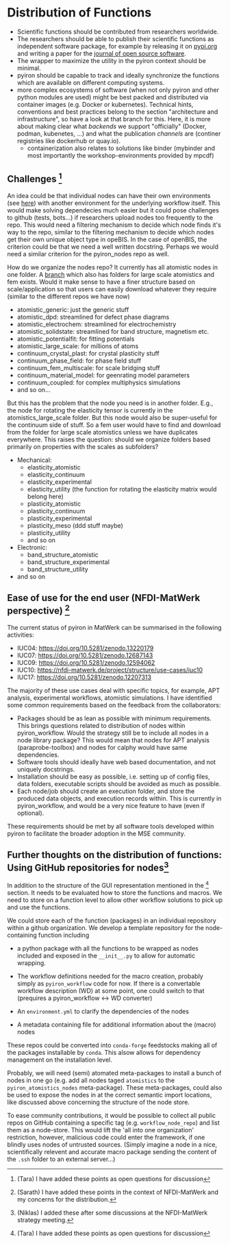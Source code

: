 # Distribution of Functions 
- Scientific functions should be contributed from researchers worldwide.
- The researchers should be able to publish their scientific functions as independent software package, for example by releasing it on [pypi.org](https://pypi.org) and writing a paper for the [journal of open source software](https://joss.theoj.org).
- The wrapper to maximize the utility in the pyiron context should be minimal.
- pyiron should be capable to track and ideally synchronize the functions which are available on different computing systems.
- more complex ecosystems of software (when not only pyiron and other python modules are used) might be best packed and distributed via container images (e.g. Docker or kubernetes). Technical hints, conventions and best practices belong to the section "architecture and infrastructure", so have a look at that branch for this. Here, it is more about making clear what *backends* we support "officially" (Docker, podman, kubenetes, ...) and what the publication *channels* are (continer registries like dockerhub or quay.io).
  - containerization also relates to solutions like binder (mybinder and most importantly the workshop-environments provided by mpcdf)

## Challenges [^1]

An idea could be that individual nodes can have their own environments (see [here](https://github.com/orgs/pyiron/discussions/244#discussioncomment-10645436)) with another environment for the underlying workflow itself. This would make solving dependecies much easier but it could pose challenges to github (tests, bots...) if researchers upload nodes too frequently to the repo. This would need a filtering mechanism to decide which node finds it's way to the repo, similar to the filtering mechanism to decide which nodes get their own unique object type in opeBIS. In the case of openBIS, the criterion could be that we need a well written docstring. Perhaps we would need a similar criterion for the pyiron_nodes repo as well.

How do we organize the nodes repo? It currently has all atomistic nodes in one folder. A [branch](https://github.com/pyiron/pyiron_nodes/tree/1ec7b903fa932a2f4e45e3dd9605e5f85298b070/pyiron_nodes) which also has folders for large scale atomistics and fem exists. Would it make sense to have a finer structure based on scale/application so that users can easily download whatever they require (similar to the different repos we have now)
- atomistic_generic: just the generic stuff
- atomistic_dpd: streamlined for defect phase diagrams
- atomistic_electrochem: streamlined for electrochemistry
- atomistic_solidstate: streamlined for band structure, magnetism etc.
- atomistic_potentialfit: for fitting potentials
- atomistic_large_scale: for millions of atoms
- continuum_crystal_plast: for crystal plasticity stuff
- continuum_phase_field: for phase field stuff
- continuum_fem_multiscale: for scale bridging stuff
- continuum_material_model: for geenrating model parameters
- continuum_coupled: for complex multiphysics simulations
- and so on...

But this has the problem that the node you need is in another folder. E.g., the node for rotating the elasticity tensor is currently in the atomistics_large_scale folder. But this node would also be super-useful for the continuum side of stuff. So a fem user would have to find and download from the folder for large scale atomistics unless we have duplicates everywhere. This raises the question: should we organize folders based primarily on properties with the scales as subfolders?

* Mechanical:
  - elasticity_atomistic
  - elasticity_continuum
  - elasticity_experimental
  - elasticity_utility (the function for rotating the elasticity matrix would belong here)
  - plasticity_atomistic
  - plasticity_continuum
  - plasticity_experimental
  - plasticity_meso (ddd stuff maybe)
  - plasticity_utility
  - and so on
* Electronic:
  - band_structure_atomistic
  - band_structure_experimental
  - band_structure_utility
* and so on


## Ease of use for the end user (NFDI-MatWerk perspective) [^2]

The current status of pyiron in MatWerk can be summarised in the following activities:

- IUC04: https://doi.org/10.5281/zenodo.13220179
- IUC07: https://doi.org/10.5281/zenodo.12687143
- IUC09: https://doi.org/10.5281/zenodo.12594062
- IUC10: https://nfdi-matwerk.de/project/structure/use-cases/iuc10
- IUC17: https://doi.org/10.5281/zenodo.12207313

The majority of these use cases deal with specific topics, for example, APT analysis, experimental workflows, atomistic simulations. I have identified some common requirements based on the feedback from the collaborators:

- Packages should be as lean as possible with minimum requirements. This brings questions related to distribution of nodes within pyiron_workflow. Would the strategy still be to include all nodes in a node library package? This would mean that nodes for APT analysis (paraprobe-toolbox) and nodes for calphy would have same dependencies. 
- Software tools should ideally have web based documentation, and not uniquely docstrings.
- Installation should be easy as possible, i.e. setting up of config files, data folders, executable scripts should be avoided as much as possible.
- Each node/job should create an execution folder, and store the produced data objects, and execution records within. This is currently in pyiron_workflow, and would be a very nice feature to have (even if optional).

These requirements should be met by all software tools developed within pyiron to facilitate the broader adoption in the MSE community.

## Further thoughts on the distribution of functions: Using GitHub repositories for nodes[^3]

In addition to the structure of the GUI representation mentioned in the [^1] section. It needs to be evaluated how to store the functions and macros. We need to store on a function level to allow other workflow solutions to pick up and use the functions.

We could store each of the function (packages) in an individual repository within a github organization. We develop a template repository for the node-containing function including

- a python package with all the functions to be wrapped as nodes included and exposed in the `__init__.py` to allow for automatic wrapping.

- The workflow definitions needed for the macro creation, probably simply as `pyiron_workflow` code for now. If there is a convertable workflow description  (WD) at some point, one could switch to that (prequires a pyiron_workflow <-> WD converter)

- An `environment.yml` to clarify the dependencies of the nodes

- A metadata containing file for additional information about the (macro) nodes
  
  

These repos could be converted into `conda-forge` feedstocks making all of the packages installable by `conda`. This alsow allows for dependency management on the installation level.

Probably, we will need (semi) atomated meta-packages to install a bunch of nodes in one go (e.g. add all nodes taged `atomistics` to the `pyiron_atomistics_nodes` meta-package). These meta-packages, could also be used to expose the nodes in at the correct semantic import locations, like discussed above concerning the structure of the node store.

To ease community contributions, it would be possible to collect all public repos on GitHub containing a specific tag (e.g. `workflow_node_repo`) and list them as a node-store. This would lift the 'all into one organization' restriction, however, malicious code could enter the framework, if one blindly uses nodes of untrusted sources. (Simply imagine a node in a nice, scientifically relevent and accurate macro package sending the content of the `.ssh` folder to an external server...)

[^1]: (Tara) I have added these points as open questions for discussion
[^2]: (Sarath) I have added these points in the context of NFDI-MatWerk and my concerns for the distribution.
[^3]: (Niklas) I added these after some discussions at the NFDI-MatWerk strategy meeting.
